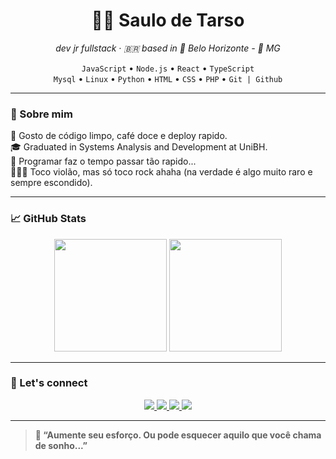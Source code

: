 <h1 align="center">👨‍💻 Saulo de Tarso</h1>
<p align="center">
  <em>dev jr fullstack · 🇧🇷 based in 📍 Belo Horizonte - 🔺 MG </em>
</p>

<p align="center">
  <code>JavaScript</code> • <code>Node.js</code> • <code>React</code> • <code>TypeScript</code><br/>
  <code>Mysql</code> • <code>Linux</code> • <code>Python</code> • <code>HTML</code> • 
  <code>CSS</code> • <code>PHP</code> • <code>Git | Github</code>
</p>

---

### 🤙 Sobre mim

🔷 Gosto de código limpo, café doce e deploy rapido.    
🎓 Graduated in Systems Analysis and Development at UniBH.     
🎯 Programar faz o tempo passar tão rapido...  
🎸👨‍🎤 Toco violão, mas só toco rock ahaha (na verdade é algo muito raro e sempre escondido).

---

### 📈 GitHub Stats

<div align="center">
  <img height="180em" src="https://github-readme-stats.vercel.app/api?username=saulodtarso06&show_icons=true&theme=radical&hide_border=true&count_private=true&hide_title=true"/>
  <img height="180em" src="https://github-readme-stats.vercel.app/api/top-langs/?username=saulodtarso06&layout=compact&theme=radical&hide_border=true"/>
</div>

---

### 🔗 Let's connect

<p align="center">

  <a href="https://www.instagram.com/saullo.detarso06/" target="_blank">
    <img src="https://img.shields.io/badge/Instagram-993399?style=for-the-badge&logo=instagram&logoColor=white"/>
  </a>
  
  <a href="https://br.linkedin.com/in saulo-de-tarso-8a2b00133" target="_blank">
    <img src="https://img.shields.io/badge/LinkedIn-007ACC?style=for-the-badge&logo=linkedin&logoColor=white"/>
  </a>

  <a href="https://x.com/SaulodeTarso10"       target="_blanck">
    <img src="https://img.shields.io/badge/X.COM-000000?style=for-the-badge&logo=X&logoColor=white"/>
  </a>

<a href="https://outlook.com.br" target="_blanck">
    <img src="https://img.shields.io/badge/✉ saulo.detarso06@yahoo.com.br-006400?style=for-the-badge&logo=email&logoColor=white"/>
    </a>
</p>

---

> **💬 “Aumente seu esforço. Ou pode esquecer aquilo que você chama de sonho...”**

